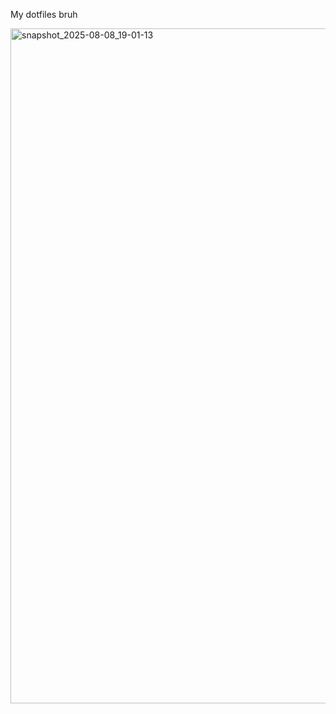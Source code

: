 My dotfiles bruh


<img width="1920" height="1080" alt="snapshot_2025-08-08_19-01-13" src="https://github.com/user-attachments/assets/985f1bdf-919c-46d3-a9ea-8c096bb503a4" />
